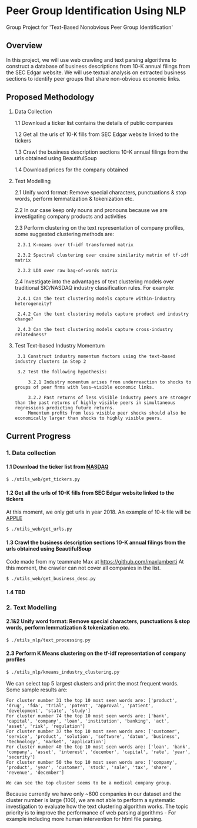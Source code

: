 # Peer Group Identification Using NLP
Group Project for 'Text-Based Nonobvious Peer Group Identification'

## Overview

In this project, we will use web crawling and text parsing algorithms to construct a database of business descriptions from 10-K annual filings from the SEC Edgar website. We will use textual analysis on extracted business sections to identify peer groups that share non-obvious economic links.

## Proposed Methodology

1. Data Collection

    1.1 Download a ticker list contains the details of public companies
    
    1.2 Get all the urls of 10-K fills from SEC Edgar website linked to the tickers 

    1.3 Crawl the business description sections 10-K annual filings from the urls obtained using BeautifulSoup
    
    1.4 Download prices for the company obtained
    
2. Text Modelling
    
    2.1 Unify word format: Remove special characters, punctuations & stop words, perform lemmatization & tokenization etc.
    
    2.2 In our case keep only nouns and pronouns because we are investigating company products and activities
    
    2.3 Perform clustering on the text representation of company profiles, some suggested clustering methods are:
    
        2.3.1 K-means over tf-idf transformed matrix
        
        2.3.2 Spectral clustering over cosine similarity matrix of tf-idf matrix
        
        2.3.2 LDA over raw bag-of-words matrix
        
    2.4 Investigate into the advantages of text clustering models over traditional SIC/NASDAQ industry classification rules. For example:
    
        2.4.1 Can the text clustering models capture within-industry heterogeneity?
        
        2.4.2 Can the text clustering models capture product and industry change?
        
        2.4.3 Can the text clustering models capture cross-industry relatedness?

3. Test Text-based Industry Momentum

        3.1 Construct industry momentum factors using the text-based industry clusters in Step 2
        
        3.2 Test the following hypothesis:
            
            3.2.1 Industry momentum arises from underreaction to shocks to groups of peer ﬁrms with less–visible economic links.
            
            3.2.2 Past returns of less visible industry peers are stronger than the past returns of highly visible peers in simultaneous regressions predicting future returns. 
            Momentum proﬁts from less visible peer shocks should also be economically larger than shocks to highly visible peers.


## Current Progress

### 1. Data collection

#### 1.1 Download the ticker list from [NASDAQ](http://www.nasdaq.com/screening/companies-by-industry.aspx)
```bash
$ ./utils_web/get_tickers.py
```
#### 1.2 Get all the urls of 10-K fills from SEC Edgar website linked to the tickers
At this moment, we only get urls in year 2018. An example of 10-k file will be [APPLE](https://www.sec.gov/Archives/edgar/data/320193/000119312515356351/d17062d10k.htm)
```bash
$ ./utils_web/get_urls.py
```
#### 1.3 Crawl the business description sections 10-K annual filings from the urls obtained using BeautifulSoup
Code made from my teammate Max at https://github.com/maxlamberti At this moment, the crawler can not cover all companies in the list.
```bash
$ ./utils_web/get_business_desc.py
```
#### 1.4 TBD

### 2. Text Modelling

#### 2.1&2 Unify word format: Remove special characters, punctuations & stop words, perform lemmatization & tokenization etc.
```bash
$ ./utils_nlp/text_processing.py
```
#### 2.3 Perform K Means clustering on the tf-idf representation of company profiles
```bash
$ ./utils_nlp/kmeans_industry_clustering.py
```
We can select top 5 largest clusters and print the most frequent words. Some sample results are:
```
For cluster number 31 the top 10 most seen words are: ['product', 'drug', 'fda', 'trial', 'patent', 'approval', 'patient', 'development', 'state', 'study']
For cluster number 74 the top 10 most seen words are: ['bank', 'capital', 'company', 'loan', 'institution', 'banking', 'act', 'asset', 'risk', 'regulation']
For cluster number 37 the top 10 most seen words are: ['customer', 'service', 'product', 'solution', 'software', 'datum', 'business', 'technology', 'market', 'application']
For cluster number 40 the top 10 most seen words are: ['loan', 'bank', 'company', 'asset', 'interest', 'december', 'capital', 'rate', 'year', 'security']
For cluster number 50 the top 10 most seen words are: ['company', 'product', 'year', 'customer', 'stock', 'sale', 'tax', 'share', 'revenue', 'december']

We can see the top cluster seems to be a medical company group. 
```
Because currently we have only ~600 companies in our dataset and the cluster number is large (100), we are not able to perform
a systematic investigation to evaluate how the text clustering algorithm works. The topic priority is to improve the performance
of web parsing algorithms - For example including more human intervention for html file parsing. 





      




    
      
    
    
 
